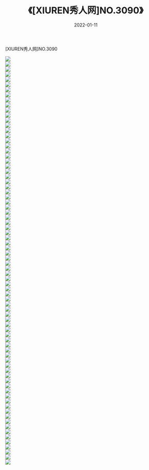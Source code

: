 ﻿---
layout: post
title:  《[XIUREN秀人网]NO.3090》
date:   2022-01-11
img: http://img.660000.xyz/Sharelink/秀人网/秀人网第04部分/[XIUREN秀人网]NO.3090/000.jpg
categories: [美女, 清纯, 唯美]
---

[XIUREN秀人网]NO.3090

 ![](http://img.660000.xyz/Sharelink/秀人网/秀人网第04部分/[XIUREN秀人网]NO.3090/001.jpg) <br>![](http://img.660000.xyz/Sharelink/秀人网/秀人网第04部分/[XIUREN秀人网]NO.3090/002.jpg) <br>![](http://img.660000.xyz/Sharelink/秀人网/秀人网第04部分/[XIUREN秀人网]NO.3090/003.jpg) <br>![](http://img.660000.xyz/Sharelink/秀人网/秀人网第04部分/[XIUREN秀人网]NO.3090/004.jpg) <br>![](http://img.660000.xyz/Sharelink/秀人网/秀人网第04部分/[XIUREN秀人网]NO.3090/005.jpg) <br>![](http://img.660000.xyz/Sharelink/秀人网/秀人网第04部分/[XIUREN秀人网]NO.3090/006.jpg) <br>![](http://img.660000.xyz/Sharelink/秀人网/秀人网第04部分/[XIUREN秀人网]NO.3090/007.jpg) <br>![](http://img.660000.xyz/Sharelink/秀人网/秀人网第04部分/[XIUREN秀人网]NO.3090/008.jpg) <br>![](http://img.660000.xyz/Sharelink/秀人网/秀人网第04部分/[XIUREN秀人网]NO.3090/009.jpg) <br>![](http://img.660000.xyz/Sharelink/秀人网/秀人网第04部分/[XIUREN秀人网]NO.3090/010.jpg) <br>![](http://img.660000.xyz/Sharelink/秀人网/秀人网第04部分/[XIUREN秀人网]NO.3090/011.jpg) <br>![](http://img.660000.xyz/Sharelink/秀人网/秀人网第04部分/[XIUREN秀人网]NO.3090/012.jpg) <br>![](http://img.660000.xyz/Sharelink/秀人网/秀人网第04部分/[XIUREN秀人网]NO.3090/013.jpg) <br>![](http://img.660000.xyz/Sharelink/秀人网/秀人网第04部分/[XIUREN秀人网]NO.3090/014.jpg) <br>![](http://img.660000.xyz/Sharelink/秀人网/秀人网第04部分/[XIUREN秀人网]NO.3090/015.jpg) <br>![](http://img.660000.xyz/Sharelink/秀人网/秀人网第04部分/[XIUREN秀人网]NO.3090/016.jpg) <br>![](http://img.660000.xyz/Sharelink/秀人网/秀人网第04部分/[XIUREN秀人网]NO.3090/017.jpg) <br>![](http://img.660000.xyz/Sharelink/秀人网/秀人网第04部分/[XIUREN秀人网]NO.3090/018.jpg) <br>![](http://img.660000.xyz/Sharelink/秀人网/秀人网第04部分/[XIUREN秀人网]NO.3090/019.jpg) <br>![](http://img.660000.xyz/Sharelink/秀人网/秀人网第04部分/[XIUREN秀人网]NO.3090/020.jpg) <br>![](http://img.660000.xyz/Sharelink/秀人网/秀人网第04部分/[XIUREN秀人网]NO.3090/021.jpg) <br>![](http://img.660000.xyz/Sharelink/秀人网/秀人网第04部分/[XIUREN秀人网]NO.3090/022.jpg) <br>![](http://img.660000.xyz/Sharelink/秀人网/秀人网第04部分/[XIUREN秀人网]NO.3090/023.jpg) <br>![](http://img.660000.xyz/Sharelink/秀人网/秀人网第04部分/[XIUREN秀人网]NO.3090/024.jpg) <br>![](http://img.660000.xyz/Sharelink/秀人网/秀人网第04部分/[XIUREN秀人网]NO.3090/025.jpg) <br>![](http://img.660000.xyz/Sharelink/秀人网/秀人网第04部分/[XIUREN秀人网]NO.3090/026.jpg) <br>![](http://img.660000.xyz/Sharelink/秀人网/秀人网第04部分/[XIUREN秀人网]NO.3090/027.jpg) <br>![](http://img.660000.xyz/Sharelink/秀人网/秀人网第04部分/[XIUREN秀人网]NO.3090/028.jpg) <br>![](http://img.660000.xyz/Sharelink/秀人网/秀人网第04部分/[XIUREN秀人网]NO.3090/029.jpg) <br>![](http://img.660000.xyz/Sharelink/秀人网/秀人网第04部分/[XIUREN秀人网]NO.3090/030.jpg) <br>![](http://img.660000.xyz/Sharelink/秀人网/秀人网第04部分/[XIUREN秀人网]NO.3090/031.jpg) <br>![](http://img.660000.xyz/Sharelink/秀人网/秀人网第04部分/[XIUREN秀人网]NO.3090/032.jpg) <br>![](http://img.660000.xyz/Sharelink/秀人网/秀人网第04部分/[XIUREN秀人网]NO.3090/033.jpg) <br>![](http://img.660000.xyz/Sharelink/秀人网/秀人网第04部分/[XIUREN秀人网]NO.3090/034.jpg) <br>![](http://img.660000.xyz/Sharelink/秀人网/秀人网第04部分/[XIUREN秀人网]NO.3090/035.jpg) <br>![](http://img.660000.xyz/Sharelink/秀人网/秀人网第04部分/[XIUREN秀人网]NO.3090/036.jpg) <br>![](http://img.660000.xyz/Sharelink/秀人网/秀人网第04部分/[XIUREN秀人网]NO.3090/037.jpg) <br>![](http://img.660000.xyz/Sharelink/秀人网/秀人网第04部分/[XIUREN秀人网]NO.3090/038.jpg) <br>![](http://img.660000.xyz/Sharelink/秀人网/秀人网第04部分/[XIUREN秀人网]NO.3090/039.jpg) <br>![](http://img.660000.xyz/Sharelink/秀人网/秀人网第04部分/[XIUREN秀人网]NO.3090/040.jpg) <br>![](http://img.660000.xyz/Sharelink/秀人网/秀人网第04部分/[XIUREN秀人网]NO.3090/041.jpg) <br>![](http://img.660000.xyz/Sharelink/秀人网/秀人网第04部分/[XIUREN秀人网]NO.3090/042.jpg) <br>![](http://img.660000.xyz/Sharelink/秀人网/秀人网第04部分/[XIUREN秀人网]NO.3090/043.jpg) <br>![](http://img.660000.xyz/Sharelink/秀人网/秀人网第04部分/[XIUREN秀人网]NO.3090/044.jpg) <br>![](http://img.660000.xyz/Sharelink/秀人网/秀人网第04部分/[XIUREN秀人网]NO.3090/045.jpg) <br>![](http://img.660000.xyz/Sharelink/秀人网/秀人网第04部分/[XIUREN秀人网]NO.3090/046.jpg) <br>![](http://img.660000.xyz/Sharelink/秀人网/秀人网第04部分/[XIUREN秀人网]NO.3090/047.jpg) <br>![](http://img.660000.xyz/Sharelink/秀人网/秀人网第04部分/[XIUREN秀人网]NO.3090/048.jpg) <br>![](http://img.660000.xyz/Sharelink/秀人网/秀人网第04部分/[XIUREN秀人网]NO.3090/049.jpg) <br>![](http://img.660000.xyz/Sharelink/秀人网/秀人网第04部分/[XIUREN秀人网]NO.3090/050.jpg) <br>![](http://img.660000.xyz/Sharelink/秀人网/秀人网第04部分/[XIUREN秀人网]NO.3090/051.jpg) <br>![](http://img.660000.xyz/Sharelink/秀人网/秀人网第04部分/[XIUREN秀人网]NO.3090/052.jpg) <br>![](http://img.660000.xyz/Sharelink/秀人网/秀人网第04部分/[XIUREN秀人网]NO.3090/053.jpg) <br>![](http://img.660000.xyz/Sharelink/秀人网/秀人网第04部分/[XIUREN秀人网]NO.3090/054.jpg) <br>![](http://img.660000.xyz/Sharelink/秀人网/秀人网第04部分/[XIUREN秀人网]NO.3090/055.jpg) <br>![](http://img.660000.xyz/Sharelink/秀人网/秀人网第04部分/[XIUREN秀人网]NO.3090/056.jpg) <br>![](http://img.660000.xyz/Sharelink/秀人网/秀人网第04部分/[XIUREN秀人网]NO.3090/057.jpg) <br>![](http://img.660000.xyz/Sharelink/秀人网/秀人网第04部分/[XIUREN秀人网]NO.3090/058.jpg) <br>![](http://img.660000.xyz/Sharelink/秀人网/秀人网第04部分/[XIUREN秀人网]NO.3090/059.jpg) <br>![](http://img.660000.xyz/Sharelink/秀人网/秀人网第04部分/[XIUREN秀人网]NO.3090/060.jpg) <br>![](http://img.660000.xyz/Sharelink/秀人网/秀人网第04部分/[XIUREN秀人网]NO.3090/061.jpg) <br>![](http://img.660000.xyz/Sharelink/秀人网/秀人网第04部分/[XIUREN秀人网]NO.3090/062.jpg) <br>![](http://img.660000.xyz/Sharelink/秀人网/秀人网第04部分/[XIUREN秀人网]NO.3090/063.jpg) <br>![](http://img.660000.xyz/Sharelink/秀人网/秀人网第04部分/[XIUREN秀人网]NO.3090/064.jpg) <br>![](http://img.660000.xyz/Sharelink/秀人网/秀人网第04部分/[XIUREN秀人网]NO.3090/065.jpg) <br>![](http://img.660000.xyz/Sharelink/秀人网/秀人网第04部分/[XIUREN秀人网]NO.3090/066.jpg) <br>![](http://img.660000.xyz/Sharelink/秀人网/秀人网第04部分/[XIUREN秀人网]NO.3090/067.jpg) <br>![](http://img.660000.xyz/Sharelink/秀人网/秀人网第04部分/[XIUREN秀人网]NO.3090/068.jpg) <br>![](http://img.660000.xyz/Sharelink/秀人网/秀人网第04部分/[XIUREN秀人网]NO.3090/069.jpg) <br>![](http://img.660000.xyz/Sharelink/秀人网/秀人网第04部分/[XIUREN秀人网]NO.3090/070.jpg) <br>![](http://img.660000.xyz/Sharelink/秀人网/秀人网第04部分/[XIUREN秀人网]NO.3090/071.jpg) <br>![](http://img.660000.xyz/Sharelink/秀人网/秀人网第04部分/[XIUREN秀人网]NO.3090/072.jpg) <br>![](http://img.660000.xyz/Sharelink/秀人网/秀人网第04部分/[XIUREN秀人网]NO.3090/073.jpg) <br>![](http://img.660000.xyz/Sharelink/秀人网/秀人网第04部分/[XIUREN秀人网]NO.3090/074.jpg) <br>![](http://img.660000.xyz/Sharelink/秀人网/秀人网第04部分/[XIUREN秀人网]NO.3090/075.jpg) <br>![](http://img.660000.xyz/Sharelink/秀人网/秀人网第04部分/[XIUREN秀人网]NO.3090/076.jpg) <br>![](http://img.660000.xyz/Sharelink/秀人网/秀人网第04部分/[XIUREN秀人网]NO.3090/077.jpg) <br>![](http://img.660000.xyz/Sharelink/秀人网/秀人网第04部分/[XIUREN秀人网]NO.3090/078.jpg) <br>![](http://img.660000.xyz/Sharelink/秀人网/秀人网第04部分/[XIUREN秀人网]NO.3090/079.jpg) <br>![](http://img.660000.xyz/Sharelink/秀人网/秀人网第04部分/[XIUREN秀人网]NO.3090/080.jpg) <br>